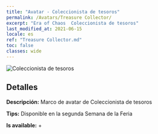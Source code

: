 ```yaml
---
title: "Avatar - Coleccionista de tesoros"
permalink: /Avatars/Treasure Collector/
excerpt: "Era of Chaos  Coleccionista de tesoros"
last_modified_at: 2021-06-15
locale: es
ref: "Treasure Collector.md"
toc: false
classes: wide
---
```

 ![Coleccionista de tesoros](/images/a/avatarFrame_19.png)

## Detalles

 **Descripción:** Marco de avatar de Coleccionista de tesoros 

 **Tips:** Disponible en la segunda Semana de la Feria 

 **Is available:**  + 

